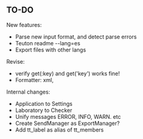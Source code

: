 
## TO-DO

New features:
- Parse new input format, and detect parse errors
- Teuton readme --lang=es
- Export files with other langs

Revise:
* verify get(:key) and get('key') works fine!
* Formatter: xml,

Internal changes:
* Application to Settings
* Laboratory to Checker
* Unify messages ERROR, INFO, WARN. etc
* Create SendManager as ExportManager?
* Add tt_label as alias of tt_members
